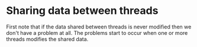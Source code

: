 # Sharing data between threads

First note that if the data shared between threads is never modified then we don't have a problem at all. The problems start to occur when one or more threads modifies the shared data.